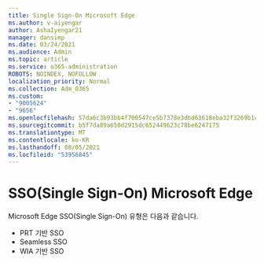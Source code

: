 ```yaml
---
title: Single Sign-On Microsoft Edge
ms.author: v-aiyengar
author: AshaIyengar21
manager: dansimp
ms.date: 03/24/2021
ms.audience: Admin
ms.topic: article
ms.service: o365-administration
ROBOTS: NOINDEX, NOFOLLOW
localization_priority: Normal
ms.collection: Adm_O365
ms.custom:
- "9005624"
- "9656"
ms.openlocfilehash: 57da6c3b93bb4f700547ce5b7378e3dbd63618eba32f3269b1caf8e356357cb5
ms.sourcegitcommit: b5f7da89a650d2915dc652449623c78be6247175
ms.translationtype: MT
ms.contentlocale: ko-KR
ms.lasthandoff: 08/05/2021
ms.locfileid: "53956845"
---
```

# <a name="single-sign-on-sso-in-microsoft-edge"></a>SSO(Single Sign-On) Microsoft Edge

Microsoft Edge SSO(Single Sign-On) 유형은 다음과 같습니다.
- PRT 기반 SSO
- Seamless SSO
- WIA 기반 SSO

